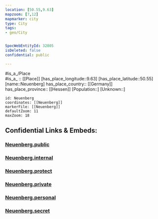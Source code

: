 ```yaml
---
location: [50.55,9.63] 
mapzoom: [7,12] 
mapmarker: city 
type: City
tags:
- geo/City


SpocWebEntityId: 32805
isDeleted: false
confidential: public

---
```

#is_a_/Place  
#is_a_ :: [[Place]] 
[has_place_longitude::9.63] 
[has_place_latitude::50.55] 
[name::Neuenberg] 
has_place_country:: [[Germany]]  
has_place_province:: [[Hessen]] 
[Population::] 
[Unknown::] 


```leaflet
id: Neuenberg
coordinates: [[Neuenberg]] 
markerFile: [[Neuenberg]] 
defaultZoom: 11 
maxZoom: 18
```


## Confidential Links & Embeds: 

### [Neuenberg.public](/_public/\Earth\Continent\Europe\Europe~Central\Germany\Germany~West\Hessen\counties~Hessen\Fulda\cities~Fulda\Fulda-city\boroughs~Fulda-CityNeuenberg.public.md) 

### [Neuenberg.internal](/_internal/\Earth\Continent\Europe\Europe~Central\Germany\Germany~West\Hessen\counties~Hessen\Fulda\cities~Fulda\Fulda-city\boroughs~Fulda-CityNeuenberg.internal.md) 

### [Neuenberg.protect](/_protect/\Earth\Continent\Europe\Europe~Central\Germany\Germany~West\Hessen\counties~Hessen\Fulda\cities~Fulda\Fulda-city\boroughs~Fulda-CityNeuenberg.protect.md) 

### [Neuenberg.private](/_private/\Earth\Continent\Europe\Europe~Central\Germany\Germany~West\Hessen\counties~Hessen\Fulda\cities~Fulda\Fulda-city\boroughs~Fulda-CityNeuenberg.private.md) 

### [Neuenberg.personal](/_personal/\Earth\Continent\Europe\Europe~Central\Germany\Germany~West\Hessen\counties~Hessen\Fulda\cities~Fulda\Fulda-city\boroughs~Fulda-CityNeuenberg.personal.md) 

### [Neuenberg.secret](/_secret/\Earth\Continent\Europe\Europe~Central\Germany\Germany~West\Hessen\counties~Hessen\Fulda\cities~Fulda\Fulda-city\boroughs~Fulda-CityNeuenberg.secret.md)

